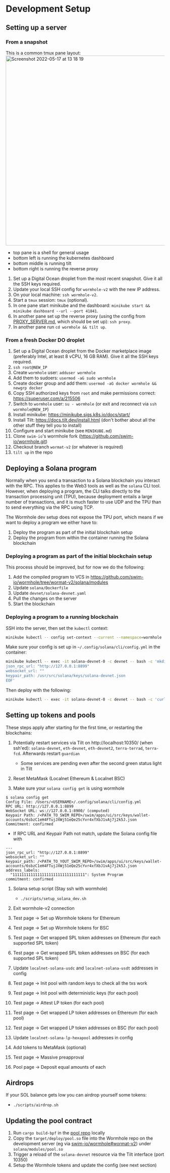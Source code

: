 # Development Setup

## Setting up a server

### From a snapshot

This is a common tmux pane layout:  
<img width="600" alt="Screenshot 2022-05-17 at 13 18 19" src="https://user-images.githubusercontent.com/101085251/170914495-708899eb-74c6-4c3c-bd04-2f7da7d3ad24.png">
- top pane is a shell for general usage
- bottom left is running the kubernetes dashboard
- bottom middle is running tilt
- bottom right is running the reverse proxy


1. Set up a Digital Ocean droplet from the most recent snapshot. Give it all the SSH keys required.
1. Update your local SSH config for `wormhole-v2` with the new IP address.
1. On your local machine: `ssh wormhole-v2`.
1. Start a `tmux` session: `tmux` (optional).
1. In one pane start minikube and the dashboard: `minikube start && minikube dashboard --url --port 41841`.
1. In another pane set up the reverse proxy (using the config from [PROXY_SERVER.md](PROXY_SERVER.md), which should be set up): `ssh proxy`.
1. In another pane run `cd wormhole && tilt up`.

### From a fresh Docker DO droplet

1. Set up a Digital Ocean droplet from the Docker marketplace image (preferably Intel, at least 8 vCPU, 16 GB RAM). Give it all the SSH keys required.
1. `ssh root@NEW_IP`
1. Create `wormhole` user: `adduser wormhole`
1. Add them to sudoers: `usermod -aG sudo wormhole`
1. Create docker group and add them: `usermod -aG docker wormhole && newgrp docker`
1. Copy SSH authorized keys from `root` and make permissions correct: https://superuser.com/a/215506
1. Switch to `wormhole` user: `su - wormhole` (or exit and reconnect via `ssh wormhole@NEW_IP`)
1. Install minikube: https://minikube.sigs.k8s.io/docs/start/
1. Install Tilt: https://docs.tilt.dev/install.html (don't bother about all the other stuff they tell you to install)
1. Configure and start minikube (see `MINIKUBE.md`)
1. Clone `swim-io`'s wormhole fork (https://github.com/swim-io/wormhole.git)
1. Checkout branch `wormat-v2` (or whatever is required)
1. `tilt up` in the repo

## Deploying a Solana program

Normally when you send a transaction to a Solana blockchain you interact with the RPC. This applies to the Web3 tools as well as the `solana` CLI tool. However, when deploying a program, the CLI talks directly to the transaction processing unit (TPU), because deployment entails a large number of transactions, and it is much faster to use UDP and the TPU than to send everything via the RPC using TCP.

The Wormhole dev setup does not expose the TPU port, which means if we want to deploy a program we either have to:

1. Deploy the program as part of the initial blockchain setup
1. Deploy the program from within the container running the Solana blockchain

### Deploying a program as part of the initial blockchain setup

This process should be improved, but for now we do the following:

1. Add the compiled program to VCS in https://github.com/swim-io/wormhole/tree/wormat-v2/solana/modules
1. Update `solana/Dockerfile`
1. Update `devnet/solana-devnet.yaml`
1. Pull the changes on the server
1. Start the blockchain

### Deploying a program to a running blockchain

SSH into the server, then set the `kubectl` context:

```sh
minikube kubectl -- config set-context --current --namespace=wormhole
```

Make sure your config is set up in `~/.config/solana/cli/config.yml` in the container:

```sh
minikube kubectl -- exec -it solana-devnet-0 -c devnet -- bash -c 'mkdir -p ~/.config/solana/cli && cat <<EOF > ~/.config/solana/cli/config.yml
json_rpc_url: "http://127.0.0.1:8899"
websocket_url: ""
keypair_path: /usr/src/solana/keys/solana-devnet.json
EOF'
```

Then deploy with the following:

```sh
minikube kubectl -- exec -it solana-devnet-0 -c devnet -- bash -c 'curl -L --silent <URL_OF_FILE> > "/tmp/<FILENAME>" && solana program deploy "/tmp/<FILENAME>" -k test-ledger/validator-keypair.json'
```

## Setting up tokens and pools

These steps apply after starting for the first time, or restarting the blockchains:

1. Potentially restart services via Tilt on http://localhost:10350/ (when ssh'ed): `solana-devnet`, `eth-devnet`, `eth-devnet2`, `terra-terrad`, `terra-fcd`. Afterwards restart `guardian`

   - Some services are pending even after the second green status light in Tilt

1. Reset MetaMask (Localnet Ethereum & Localnet BSC)
1. Make sure your `solana config get` is using wormhole

```
$ solana config get
Config File: /Users/<USERNAME>/.config/solana/cli/config.yml
RPC URL: http://127.0.0.1:8899
WebSocket URL: ws://127.0.0.1:8900/ (computed)
Keypair Path: /<PATH_TO_SWIM_REPO>/swim/apps/ui/src/keys/wallet-accounts/6sbzC1eH4FTujJXWj51eQe25cYvr4xfXbJ1vAj7j2k5J.json
Commitment: confirmed
```

  - If RPC URL and Keypair Path not match, update the Solana config file with

```
---
json_rpc_url: "http://127.0.0.1:8899"
websocket_url: ""
keypair_path: /<PATH_TO_YOUT_SWIM_REPO>/swim/apps/ui/src/keys/wallet-accounts/6sbzC1eH4FTujJXWj51eQe25cYvr4xfXbJ1vAj7j2k5J.json
address_labels:
  "11111111111111111111111111111111": System Program
commitment: confirmed
```

1. Solana setup script (Stay ssh with wormhole)

   - `./scripts/setup_solana_dev.sh`

1. Exit wormhole-v2 connection
1. Test page -> Set up Wormhole tokens for Ethereum
1. Test page -> Set up Wormhole tokens for BSC
1. Test page -> Get wrapped SPL token addresses on Ethereum (for each supported SPL token)
1. Test page -> Get wrapped SPL token addresses on BSC (for each supported SPL token)
1. Update `localnet-solana-usdc` and `localnet-solana-usdt` addresses in config
1. Test page -> Init pool with random keys to check all the txs work
1. Test page -> Init pool with deterministic keys (for each pool)
1. Test page -> Attest LP token (for each pool)
1. Test page -> Get wrapped LP token addresses on Ethereum (for each pool)
1. Test page -> Get wrapped LP token addresses on BSC (for each pool)
1. Update `localnet-solana-lp-hexapool` addresses in config
1. Add tokens to MetaMask (optional)
1. Test page -> Massive preapproval
1. Pool page -> Deposit equal amounts of each

## Airdrops

If your SOL balance gets low you can airdrop yourself some tokens:

- `./scripts/airdrop.sh`

## Updating the pool contract

1. Run `cargo build-bpf` in the [pool repo](https://github.com/swim-io/pool) locally
1. Copy the `target/deploy/pool.so` file into the Wormhole repo on the development server (eg via [swim-io/wormhole#wormat-v2](https://github.com/swim-io/wormhole/tree/wormat-v2)) under `solana/modules/pool.so`
1. Trigger a reload of the `solana-devnet` resource via the Tilt interface (port 10350)
1. Setup the Wormhole tokens and update the config (see next section)
